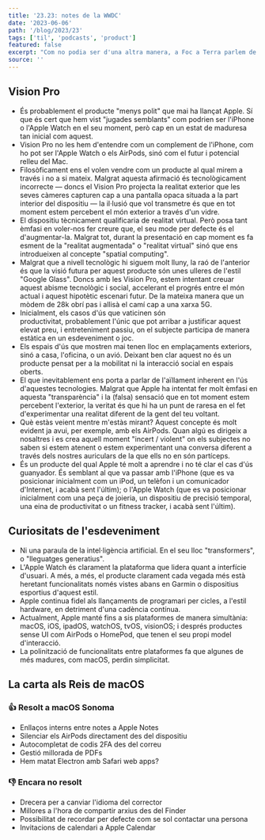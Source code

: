 ```yaml
---
title: '23.23: notes de la WWDC'
date: '2023-06-06'
path: '/blog/2023/23'
tags: ['til', 'podcasts', 'product']
featured: false
excerpt: "Com no podia ser d'una altra manera, a Foc a Terra parlem de la WWDC, on Apple revelà les Vision Pro — la seva 'visió' per al futur de la computació. Publiquem en exclusiva les notes que vàrem redactar per preparar l'episodi"
source: ''
---
```


## Vision Pro

- És probablement el producte "menys polit" que mai ha llançat Apple. Sí que és cert que hem vist "jugades semblants" com podrien ser l'iPhone o l'Apple Watch en el seu moment, però cap en un estat de maduresa tan inicial com aquest.
- Vision Pro no les hem d'entendre com un complement de l'iPhone, com ho pot ser l'Apple Watch o els AirPods, sinó com el futur i potencial relleu del Mac.
- Filosòficament ens el volen vendre com un producte al qual mirem a través i no a si mateix. Malgrat aquesta afirmació és tecnològicament incorrecte — doncs el Vision Pro projecta la realitat exterior que les seves càmeres capturen cap a una pantalla opaca situada a la part interior del dispositiu — la il·lusió que vol transmetre és que en tot moment estem percebent el món exterior a través d'un vidre.
- El dispositiu tècnicament qualificaria de realitat virtual. Però posa tant èmfasi en voler-nos fer creure que, el seu mode per defecte és el d'augmentar-la. Malgrat tot, durant la presentació en cap moment es fa esment de la "realitat augmentada" o "realitat virtual" sinó que ens introdueixen al concepte "spatial computing".
- Malgrat que a nivell tecnològic hi siguem molt lluny, la raó de l'anterior és que la visió futura per aquest producte són unes ulleres de l'estil "Google Glass". Doncs amb les Vision Pro, estem intentant creuar aquest abisme tecnològic i social, accelerant el progrés entre el món actual i aquest hipotètic escenari futur. De la mateixa manera que un mòdem de 28k obrí pas i allisà el camí cap a una xarxa 5G.
- Inicialment, els casos d'ús que vaticinen són productivitat, probablement l'únic que pot arribar a justificar aquest elevat preu, i entreteniment passiu, on el subjecte participa de manera estàtica en un esdeveniment o joc.
- Els espais d'ús que mostren mai tenen lloc en emplaçaments exteriors, sinó a casa, l'oficina, o un avió. Deixant ben clar aquest no és un producte pensat per a la mobilitat ni la interacció social en espais oberts.
- El que inevitablement ens porta a parlar de l'aïllament inherent en l'ús d'aquestes tecnologies. Malgrat que Apple ha intentat fer molt èmfasi en aquesta "transparència" i la (falsa) sensació que en tot moment estem percebent l'exterior, la veritat és que hi ha un punt de raresa en el fet d'experimentar una realitat diferent de la gent del teu voltant.
- Què estàs veient mentre m'estàs mirant? Aquest concepte és molt evident ja avui, per exemple, amb els AirPods. Quan algú es dirigeix a nosaltres i es crea aquell moment "incert / violent" on els subjectes no saben si estem atenent o estem experimentant una conversa diferent a través dels nostres auriculars de la que ells no en són partíceps.
- És un producte del qual Apple té molt a aprendre i no té clar el cas d'ús guanyador. És semblant al que va passar amb l'iPhone (que es va posicionar inicialment com un iPod, un telèfon i un comunicador d'Internet, i acabà sent l'últim); o l'Apple Watch (que es va posicionar inicialment com una peça de joieria, un dispositiu de precisió temporal, una eina de productivitat o un fitness tracker, i acabà sent l'últim).

## Curiositats de l'esdeveniment

- Ni una paraula de la intel·ligència artificial. En el seu lloc "transformers", o "lleguatges generatius".
- L'Apple Watch és clarament la plataforma que lidera quant a interfície d'usuari. A més, a més, el producte clarament cada vegada més està heretant funcionalitats només vistes abans en Garmin o dispositius esportius d'aquest estil.
- Apple continua fidel als llançaments de programari per cicles, a l'estil hardware, en detriment d'una cadència contínua.
- Actualment, Apple manté fins a sis plataformes de manera simultània: macOS, iOS, ipadOS, watchOS, tvOS, visionOS; i després productes sense UI com AirPods o HomePod, que tenen el seu propi model d'interacció.
- La polinització de funcionalitats entre plataformes fa que algunes de més madures, com macOS, perdin simplicitat.

## La carta als Reis de macOS

### 👍 Resolt a macOS Sonoma

- Enllaços interns entre notes a Apple Notes
- Silenciar els AirPods directament des del dispositiu
- Autocompletat de codis 2FA des del correu
- Gestió millorada de PDFs
- Hem matat Electron amb Safari web apps?

### 👎 Encara no resolt

- Drecera per a canviar l'idioma del corrector
- Millores a l'hora de compartir arxius des del Finder
- Possibilitat de recordar per defecte com se sol contactar una persona
- Invitacions de calendari a Apple Calendar
